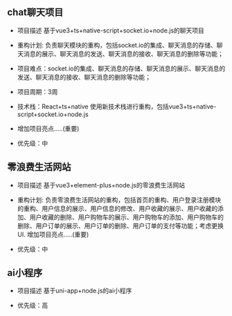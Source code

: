 ## chat聊天项目

- 项目描述 基于vue3+ts+native-script+socket.io+node.js的聊天项目
  
- 重构计划: 负责聊天模块的重构，包括socket.io的集成、聊天消息的存储、聊天消息的展示、聊天消息的发送、聊天消息的接收、聊天消息的删除等功能；

- 项目难点：socket.io的集成、聊天消息的存储、聊天消息的展示、聊天消息的发送、聊天消息的接收、聊天消息的删除等功能；

- 项目周期：3周
  
- 技术栈：React+ts+native 使用新技术栈进行重构，包括vue3+ts+native-script+socket.io+node.js 

- 增加项目亮点.....(重要)

- 优先级：中

## 零浪费生活网站

- 项目描述 基于vue3+element-plus+node.js的零浪费生活网站

- 重构计划: 负责零浪费生活网站的重构，包括首页的重构、用户登录注册模块的重构、用户信息的展示、用户信息的修改、用户收藏的展示、用户收藏的添加、用户收藏的删除、用户购物车的展示、用户购物车的添加、用户购物车的删除、用户订单的展示、用户订单的删除、用户订单的支付等功能；考虑更换UI. 增加项目亮点.....(重要)

- 优先级：中


## ai小程序

- 项目描述 基于uni-app+node.js的ai小程序

- 优先级：高